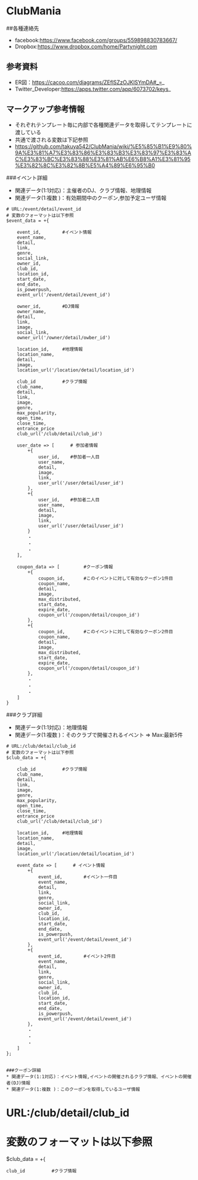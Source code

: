 ClubMania
=========

##各種連絡先
* facebook:https://www.facebook.com/groups/559898830783667/
* Dropbox:https://www.dropbox.com/home/Partynight.com

## 参考資料
* ER図：https://cacoo.com/diagrams/ZEflSZzOJKlSYmDA#_=_
* Twitter_Developer:https://apps.twitter.com/app/6073702/keys_

## マークアップ参考情報
* それぞれテンプレート毎に内部で各種関連データを取得してテンプレートに渡している
* 共通で渡される変数は下記参照
* https://github.com/takuya542/ClubMania/wiki/%E5%85%B1%E9%80%9A%E3%81%A7%E3%83%86%E3%83%B3%E3%83%97%E3%83%AC%E3%83%BC%E3%83%88%E3%81%AB%E6%B8%A1%E3%81%95%E3%82%8C%E3%82%8B%E5%A4%89%E6%95%B0

###イベント詳細
* 関連データ(1:1対応)：主催者のDJ、クラブ情報、地理情報
* 関連データ(1:複数 )：有効期間中のクーポン,参加予定ユーザ情報

```
# URL:/event/detail/event_id
# 変数のフォーマットは以下参照
$event_data = +{

    event_id,        #イベント情報
    event_name,
    detail,
    link,
    genre,
    social_link,
    owner_id,
    club_id,
    location_id,
    start_date,
    end_date,
    is_powerpush,
    event_url('/event/detail/event_id')

    owner_id,        #DJ情報
    owner_name,
    detail,
    link,
    image,
    social_link,
    owner_url('/owner/detail/owber_id')

    location_id,     #地理情報
    location_name,
    detail,
    image,
    location_url('/location/detail/location_id')

    club_id          #クラブ情報
    club_name,
    detail,
    link,
    image,
    genre,
    max_popularity,
    open_time,
    close_time,
    entrance_price
    club_url('/club/detail/club_id')

    user_date => [      # 参加者情報
        +{
            user_id,    #参加者一人目
            user_name,
            detail,
            image,
            link,
            user_url('/user/detail/user_id')
        },
        +{
            user_id,    #参加者二人目
            user_name,
            detail,
            image,
            link,
            user_url('/user/detail/user_id')
        }
        ・
        ・
        ・
    ],

    coupon_data => [         #クーポン情報
        +{
            coupon_id,       #このイベントに対して有効なクーポン1件目
            coupon_name,
            detail,
            image,
            max_distributed,
            start_date,
            expire_date,
            coupon_url('/coupon/detail/coupon_id')
        },
        +{
            coupon_id,       #このイベントに対して有効なクーポン2件目
            coupon_name,
            detail,
            image,
            max_distributed,
            start_date,
            expire_date,
            coupon_url('/coupon/detail/coupon_id')
        },
        ・
        ・
        ・
    ]
}

```


###クラブ詳細
* 関連データ(1:1対応)：地理情報
* 関連データ(1:複数 )：そのクラブで開催されるイベント => Max:最新5件

```
# URL:/club/detail/club_id
# 変数のフォーマットは以下参照
$club_data = +{

    club_id          #クラブ情報
    club_name,
    detail,
    link,
    image,
    genre,
    max_popularity,
    open_time,
    close_time,
    entrance_price
    club_url('/club/detail/club_id')

    location_id,     #地理情報
    location_name,
    detail,
    image,
    location_url('/location/detail/location_id')

    event_date => [      # イベント情報
        +{
            event_id,        #イベント一件目
            event_name,
            detail,
            link,
            genre,
            social_link,
            owner_id,
            club_id,
            location_id,
            start_date,
            end_date,
            is_powerpush,
            event_url('/event/detail/event_id')
        },
        +{
            event_id,        #イベント2件目
            event_name,
            detail,
            link,
            genre,
            social_link,
            owner_id,
            club_id,
            location_id,
            start_date,
            end_date,
            is_powerpush,
            event_url('/event/detail/event_id')
        },
        ・
        ・
        ・
    ]
};


###クーポン詳細
* 関連データ(1:1対応)：イベント情報,イベントの開催されるクラブ情報、イベントの開催者(DJ)情報
* 関連データ(1:複数 )：このクーポンを取得しているユーザ情報

```
# URL:/club/detail/club_id
# 変数のフォーマットは以下参照
$club_data = +{

    club_id          #クラブ情報
